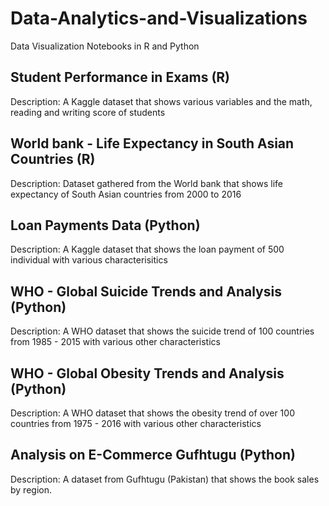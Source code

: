 # Data-Analytics-and-Visualizations
Data Visualization Notebooks in R and Python

## Student Performance in Exams (R)
Description: A Kaggle dataset that shows various variables and the math, reading and writing score of students

## World bank - Life Expectancy in South Asian Countries (R)
Description: Dataset gathered from the World bank that shows life expectancy of South Asian countries from 2000 to 2016

## Loan Payments Data (Python)
Description: A Kaggle dataset that shows the loan payment of 500 individual with various characterisitics

## WHO - Global Suicide Trends and Analysis (Python)
Description: A WHO dataset that shows the suicide trend of 100 countries from 1985 - 2015 with various other characteristics

## WHO - Global Obesity Trends and Analysis (Python)
Description: A WHO dataset that shows the obesity trend of over 100 countries from 1975 - 2016 with various other characteristics

## Analysis on E-Commerce Gufhtugu (Python)
Description: A dataset from Gufhtugu (Pakistan) that shows the book sales by region.
